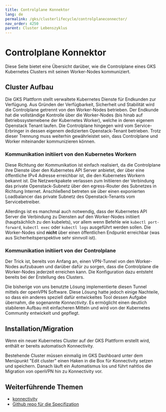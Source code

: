 ```yaml
---
title: Controlplane Konnektor
lang: de
permalink: /gks/clusterlifecycle/controlplaneconnector/
nav_order: 4250
parent: Cluster Lebenszyklus
---
```


# Controlplane Konnektor

Diese Seite bietet eine Übersicht darüber, wie die Controlplane eines GKS Kubernetes Clusters
mit seinen Worker-Nodes kommuniziert.

## Cluster Aufbau

Die GKS Plattform stellt verwaltete Kubernetes Dienste für Endkunden zur Verfügung. Aus Gründen
der Verfügbarkeit, Sicherheit und Stabilität wird die Controlplane getrennt von den
Worker-Nodes betrieben. Der Endkunde hat die vollständige Kontrolle über die Worker-Nodes (bis hinab
auf Betriebssystemebene der Kubernetes Worker), welche in deren eigenem Openstack Tenant laufen.
Die Controlplane hingegen wird vom Service-Erbringer in dessen eigenem dedizierten Openstack-Tenant
betrieben. Trotz dieser Trennung muss weiterhin gewährleistet sein, dass Controlplane und Worker
miteinander kommunizieren können.

### Kommunikation initiiert von den Kubernetes Workern

Diese Richtung der Kommunikation ist einfach realisiert, da die Controlplane ihre Dienste über den
Kubernetes API Server anbietet, der über eine öffentliche IPv4 Adresse erreichbar ist, die den
Kubernetes Workern bekannt ist. Die Netzwerkpakete verlassen zum Initiieren der Verbindung
das private Openstack-Subnetz über den egress-Router des Subnetzes in Richtung Internet. Anschließend betreten sie über einen exponierten
Loadbalancer das private Subnetz des Openstack-Tenants vom Servicebetreiber.

Allerdings ist es manchmal auch notwendig, dass der Kubernetes API Server die Verbindung zu Diensten
auf den Worker-Nodes initiiert (hauptsächlich zu den kubelets), vor allem wenn Befehle
wie `kubectl port-forward`, `kubectl exec` oder `kubectl logs` ausgeführt werden sollen. Die
Worker-Nodes sind **nicht** über einen öffentlichen Endpunkt erreichbar (was aus Sicherheitsperspektive
 sehr sinnvoll ist).

### Kommunikation initiiert von der Controlplane

Der Trick ist, bereits von Anfang an, einen VPN-Tunnel von den Worker-Nodes aufzubauen und darüber
dafür zu sorgen, dass die Controlplane die Worker-Nodes jederzeit erreichen kann. Die Konfiguration
dazu entsteht bereits bei der Erstellung des Clusters.

Die bisherige von uns benutzte Lösung implementierte diesen Tunnel mittels der openVPN Software.
Diese Lösung hatte jedoch einige Nachteile, so dass ein anderes speziell dafür entwickeltes Tool
dessen Aufgabe übernahm, die sogenannte *Konnectivity*. Es ermöglicht einen deutlich stabileren Aufbau mit
einfacheren Mitteln und wird von der Kubernetes Community entwickelt und gepflegt.

## Installation/Migration

Wenn ein neuer Kubernetes Cluster auf der GKS Plattform erstellt wird, enthält er bereits
automatisch Konnectivity.

Bestehende Cluster müssen einmalig im GKS Dashboard unter dem Menüpunkt "Edit cluster" einen
Haken in die Box für Konnectivity setzen und speichern. Danach läuft ein Automatismus los und
führt nahtlos die Migration von openVPN hin zu Konnectivity vor.

## Weiterführende Themen

* [konnectivity](https://kubernetes.io/docs/concepts/architecture/control-plane-node-communication/#konnectivity-service)
* [Github repo für die Specifization](https://github.com/kubernetes-sigs/apiserver-network-proxy)
